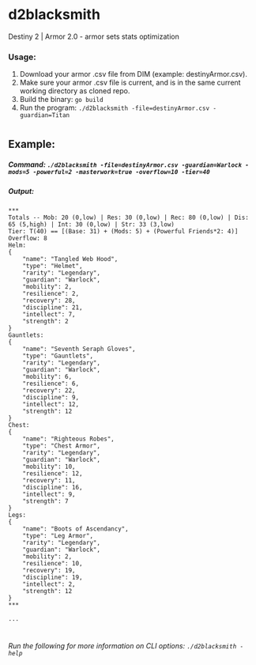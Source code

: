 # d2blacksmith
Destiny 2 | Armor 2.0  - armor sets stats optimization

### Usage:
1. Download your armor .csv file from DIM (example: destinyArmor.csv).
1. Make sure your armor .csv file is current, and is in the same current working directory as cloned repo.
1. Build the binary: `go build`
1. Run the program: `./d2blacksmith -file=destinyArmor.csv -guardian=Titan`

#

## Example:

##### _Command_: `./d2blacksmith -file=destinyArmor.csv -guardian=Warlock -mods=5 -powerful=2 -masterwork=true -overflow=10 -tier=40`

##### _Output_:

```
***
Totals -- Mob: 20 (0,low) | Res: 30 (0,low) | Rec: 80 (0,low) | Dis: 65 (5,high) | Int: 30 (0,low) | Str: 33 (3,low)
Tier: T(40) == [(Base: 31) + (Mods: 5) + (Powerful Friends*2: 4)]
Overflow: 8
Helm:
{
	"name": "Tangled Web Hood",
	"type": "Helmet",
	"rarity": "Legendary",
	"guardian": "Warlock",
	"mobility": 2,
	"resilience": 2,
	"recovery": 28,
	"discipline": 21,
	"intellect": 7,
	"strength": 2
}
Gauntlets:
{
	"name": "Seventh Seraph Gloves",
	"type": "Gauntlets",
	"rarity": "Legendary",
	"guardian": "Warlock",
	"mobility": 6,
	"resilience": 6,
	"recovery": 22,
	"discipline": 9,
	"intellect": 12,
	"strength": 12
}
Chest:
{
	"name": "Righteous Robes",
	"type": "Chest Armor",
	"rarity": "Legendary",
	"guardian": "Warlock",
	"mobility": 10,
	"resilience": 12,
	"recovery": 11,
	"discipline": 16,
	"intellect": 9,
	"strength": 7
}
Legs:
{
	"name": "Boots of Ascendancy",
	"type": "Leg Armor",
	"rarity": "Legendary",
	"guardian": "Warlock",
	"mobility": 2,
	"resilience": 10,
	"recovery": 19,
	"discipline": 19,
	"intellect": 2,
	"strength": 12
}
***

...
```

#

###### Run the following for more information on CLI options: `./d2blacksmith -help`
